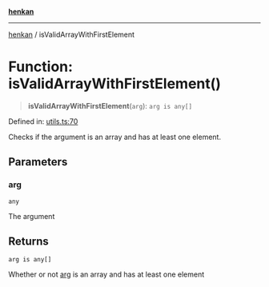 [**henkan**](../README.md)

***

[henkan](../README.md) / isValidArrayWithFirstElement

# Function: isValidArrayWithFirstElement()

> **isValidArrayWithFirstElement**(`arg`): `arg is any[]`

Defined in: [utils.ts:70](https://github.com/Ronokof/Henkan/blob/207e0013c3766c7ef3adabde09be5f84497f2607/src/utils.ts#L70)

Checks if the argument is an array and has at least one element.

## Parameters

### arg

`any`

The argument

## Returns

`arg is any[]`

Whether or not [arg](#isvalidarraywithfirstelement) is an array and has at least one element
